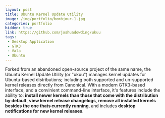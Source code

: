 ```yaml
---
layout: post
title: Ubuntu Kernel Update Utility
image: /img/portfolio/bombjour-1.jpg
categories: portfolio
hidden: true
link: https://github.com/joshuadowding/ukuu
tags:
 - Desktop Application
 - GTK3
 - Vala
 - Ubuntu
---
```


Forked from an abandoned open-source project of the same name, the Ubuntu Kernel Update Utility (or "ukuu") manages kernel updates for Ubuntu-based distributions; including both supported and un-supported kernel releases directly from Canonical. With a modern GTK3-based interface, and a convinient command-line interface, it's features include the ability to: **install newer kernels than those that come with the distribution by default**, **view kernel release changelogs**, **remove all installed kernels besides the one thats currently running**, and includes **desktop notifications for new kernel releases**.